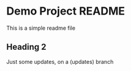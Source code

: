# Demo Project README

This is a simple readme file

## Heading 2

Just some updates, on a (updates) branch

